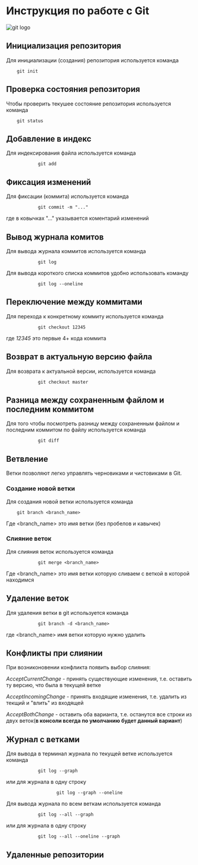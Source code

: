 # **Инструкция по работе с Git**

![git logo](git.bmp)

## Инициализация репозитория

Для инициализации (создания) репозитория используется команда

        git init
        
## Проверка состояния репозитория

Чтобы проверить текушее состояние репозитория используется команда 

        git status
## Добавление в индекс

Для индексирования файла используется команда

                git add
## Фиксация изменений

Для фиксации (коммита) используется команда

                git commit -m "..."

где в ковычках "..." указывается коментарий изменений

## Вывод журнала комитов

Для вывода журнала коммитов используется команда 

                git log


 Для вывода короткого списка коммитов удобно использовать команду

                git log --oneline
 
## Переключение между коммитами

Для перехода к конкретному коммиту используется команда

                git checkout 12345

где *12345* это первые 4+ кода коммита

## Возврат в актуальную версию файла

Для возврата к актуальной версии, используется команда 

                git checkout master


## Разница между сохраненным файлом и последним коммитом
Для того чтобы посмотреть разницу между сохраненным файлом и последним коммитом по файлу используется команда

                git diff

## Ветвление

Ветки позволяют легко управлять черновиками и чистовиками в Git. 

### Создание новой ветки

Для создания новой ветки используется команда 

        git branch <branch_name>

Где <branch_name> это имя ветки (без пробелов и кавычек)

### Слияние веток


Для слияния веток используется команда

                git merge <branch_name>

Где <branch_name> это имя ветки которую сливаем с веткой в которой находимся

## Удаление веток
        
Для удаления ветки в git используется команда

                git branch -d <branch_name>

где <branch_name> имя ветки которую нужно удалить

## Конфликты при слиянии
При возниконовении конфликта появить выбор слияния:

*AcceptCurrentChange* - принять существующие изменения, т.е. оставить ту версию, что была в текущей ветке

*AcceptIncomingChange* - принять входящие изменения, т.е. удалить из текщий и "влить" из входящей

*AcceptBothChange* - оставить оба варианта, т.е. останутся все строки из двух веток(**в консоли всегда по умолчанию будет данный вариант**)

## Журнал с ветками

Для вывода в терминал журнала по текущей ветке используется команда

                git log --graph

или для журнала в одну строку

                       git log --graph --oneline



Для вывода журнала по всем веткам используется команда

                git log --all --graph
или для журнала в одну строку

                git log --all --oneline --graph

## Удаленные репозитории